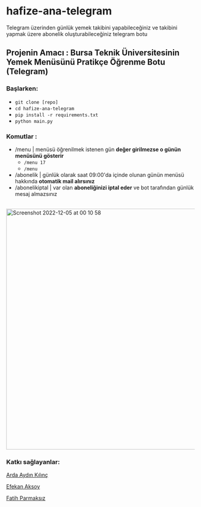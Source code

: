 # hafize-ana-telegram
Telegram üzerinden günlük yemek takibini yapabileceğiniz ve takibini yapmak üzere abonelik oluşturabileceğiniz telegram botu
## Projenin Amacı : Bursa Teknik Üniversitesinin Yemek Menüsünü Pratikçe Öğrenme Botu (Telegram)
### **Başlarken**:
- `git clone [repo]`
- `cd hafize-ana-telegram`
- `pip install -r requirements.txt` 
- `python main.py`
### **Komutlar** : 

- /menu | menüsü öğrenilmek istenen gün **değer girilmezse o günün menüsünü gösterir**
   - `/menu 17`
   - `/menu`
- /abonelik | günlük olarak saat 09:00'da içinde olunan günün menüsü hakkında **otomatik mail alırsınız**
- /abonelikiptal | var olan **aboneliğinizi iptal eder** ve bot tarafından günlük mesaj almazsınız
 </br>
 

<img width="643" alt="Screenshot 2022-12-05 at 00 10 58" src="https://user-images.githubusercontent.com/113470792/207204368-8e20a3f5-8e93-486d-aca7-cf53cb381a44.png">

### Katkı sağlayanlar:

[Arda Aydın Kılınç](https://github.com/adraarda23)

[Efekan Aksoy](https://github.com/rosebud42)

[Fatih Parmaksız](https://github.com/FatihParm)

